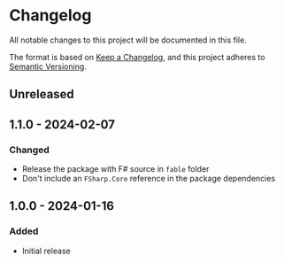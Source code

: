 # Changelog

All notable changes to this project will be documented in this file.

The format is based on [Keep a Changelog](https://keepachangelog.com/en/1.0.0/),
and this project adheres to [Semantic Versioning](https://semver.org/spec/v2.0.0.html).

## Unreleased

## 1.1.0 - 2024-02-07

### Changed

* Release the package with F# source in `fable` folder
* Don't include an `FSharp.Core` reference in the package dependencies

## 1.0.0 - 2024-01-16

### Added

* Initial release
